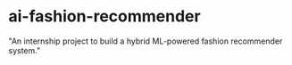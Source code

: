 # ai-fashion-recommender
"An internship project to build a hybrid ML-powered fashion recommender system."
